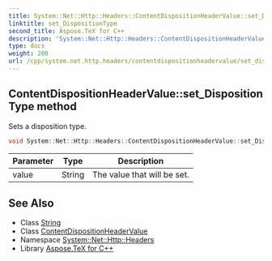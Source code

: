 ```yaml
---
title: System::Net::Http::Headers::ContentDispositionHeaderValue::set_DispositionType method
linktitle: set_DispositionType
second_title: Aspose.TeX for C++
description: 'System::Net::Http::Headers::ContentDispositionHeaderValue::set_DispositionType method. Sets a disposition type in C++.'
type: docs
weight: 200
url: /cpp/system.net.http.headers/contentdispositionheadervalue/set_dispositiontype/
---
```

## ContentDispositionHeaderValue::set_DispositionType method


Sets a disposition type.

```cpp
void System::Net::Http::Headers::ContentDispositionHeaderValue::set_DispositionType(String value)
```


| Parameter | Type | Description |
| --- | --- | --- |
| value | String | The value that will be set. |

## See Also

* Class [String](../../../system/string/)
* Class [ContentDispositionHeaderValue](../)
* Namespace [System::Net::Http::Headers](../../)
* Library [Aspose.TeX for C++](../../../)
